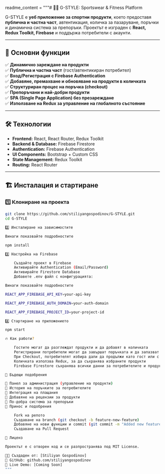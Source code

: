 readme_content = """# 🏋️‍♂️ G-STYLE: Sportswear & Fitness Platform  

G-STYLE е **уеб приложение за спортни продукти**, което предоставя **публична и частна част**, автентикация, количка за пазаруване, поръчки и динамична система за препоръки. Проектът е изграден с **React, Redux Toolkit, Firebase** и поддържа потребители с акаунти.

---

## 🚀 Основни функции  

✅ **Динамично зареждане на продукти**  
✅ **Публична и частна част** (гост/автентикиран потребител)  
✅ **Вход/Регистрация с Firebase Authentication**  
✅ **Добавяне, премахване и обновяване на продукти в количката**  
✅ **Структуриран процес на поръчка (checkout)**  
✅ **Препоръчани и най-добри продукти**  
✅ **SPA (Single Page Application) без презареждане**  
✅ **Използване на Redux за управление на глобалното състояние**  

---

## 🛠️ Технологии  

- **Frontend:** React, React Router, Redux Toolkit  
- **Backend & Database:** Firebase Firestore  
- **Authentication:** Firebase Authentication  
- **UI Components:** Bootstrap + Custom CSS  
- **State Management:** Redux Toolkit  
- **Routing:** React Router  

---


## 🏗️ Инсталация и стартиране  

### **1️⃣ Клониране на проекта**  
```bash
git clone https://github.com/stiliyangospodinov/G-STYLE.git
cd G-STYLE

2️⃣ Инсталиране на зависимостите

Винаги показвайте подробностите

npm install

3️⃣ Настройка на Firebase

    Създайте проект в Firebase
    Активирайте Authentication (Email/Password)
    Активирайте Firestore Database
    Добавете .env файл с конфигурацията:

Винаги показвайте подробностите

REACT_APP_FIREBASE_API_KEY=your-api-key

REACT_APP_FIREBASE_AUTH_DOMAIN=your-auth-domain

REACT_APP_FIREBASE_PROJECT_ID=your-project-id

4️⃣ Стартиране на приложението

npm start

🔥 Как работи?

    Гостите могат да разглеждат продукти и да добавят в количката
    Регистрирани потребители могат да завършат поръчката и да запазват данни
    При Checkout, потребителят избира дали да продължи като гост или с акаунт
    Количката използва Redux, за да съхранява избраните продукти
    Firebase Firestore съхранява всички данни за потребителите и продуктите

📌 Бъдещи подобрения

📌 Панел за администрация (управление на продукти)
📌 История на поръчките за потребителите
📌 Интеграция на плащания
📌 Добавяне на рецензии за продукти
📌 По-добра система за препоръки
🤝 Принос и подобрения

    Fork на репото
    Създаване на branch (git checkout -b feature-new-feature)
    Добавяне на нови функции и commit (git commit -m "Added new feature")
    Създаване на Pull Request

📜 Лиценз

Проектът е с отворен код и се разпространява под MIT License.

👨‍💻 Създаден от: [Stiliyan Gospodinov]
🔗 GitHub: github.com/stiliyangospodinov
🚀 Live Demo: [Coming Soon]
"""